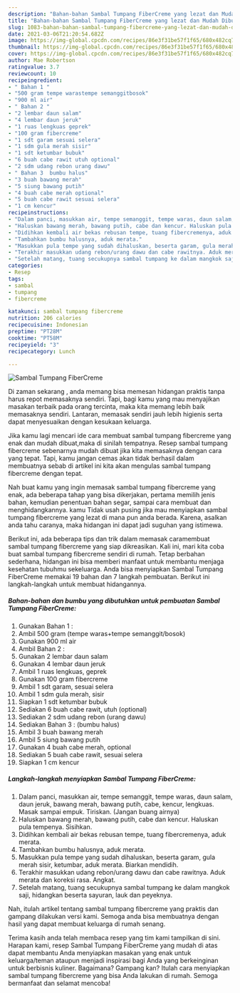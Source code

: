 ```yaml
---
description: "Bahan-bahan Sambal Tumpang FiberCreme yang lezat dan Mudah Dibuat"
title: "Bahan-bahan Sambal Tumpang FiberCreme yang lezat dan Mudah Dibuat"
slug: 1083-bahan-bahan-sambal-tumpang-fibercreme-yang-lezat-dan-mudah-dibuat
date: 2021-03-06T21:20:54.682Z
image: https://img-global.cpcdn.com/recipes/86e3f31be57f1f65/680x482cq70/sambal-tumpang-fibercreme-foto-resep-utama.jpg
thumbnail: https://img-global.cpcdn.com/recipes/86e3f31be57f1f65/680x482cq70/sambal-tumpang-fibercreme-foto-resep-utama.jpg
cover: https://img-global.cpcdn.com/recipes/86e3f31be57f1f65/680x482cq70/sambal-tumpang-fibercreme-foto-resep-utama.jpg
author: Mae Robertson
ratingvalue: 3.7
reviewcount: 10
recipeingredient:
- " Bahan 1 "
- "500 gram tempe warastempe semanggitbosok"
- "900 ml air"
- " Bahan 2 "
- "2 lembar daun salam"
- "4 lembar daun jeruk"
- "1 ruas lengkuas geprek"
- "100 gram fibercreme"
- "1 sdt garam sesuai selera"
- "1 sdm gula merah sisir"
- "1 sdt ketumbar bubuk"
- "6 buah cabe rawit utuh optional"
- "2 sdm udang rebon urang dawu"
- " Bahan 3  bumbu halus"
- "3 buah bawang merah"
- "5 siung bawang putih"
- "4 buah cabe merah optional"
- "5 buah cabe rawit sesuai selera"
- "1 cm kencur"
recipeinstructions:
- "Dalam panci, masukkan air, tempe semanggit, tempe waras, daun salam, daun jeruk, bawang merah, bawang putih, cabe, kencur, lengkuas. Masak sampai empuk. Tiriskan. (Jangan buang airnya)"
- "Haluskan bawang merah, bawang putih, cabe dan kencur. Haluskan pula tempenya. Sisihkan."
- "Didihkan kembali air bekas rebusan tempe, tuang fibercremenya, aduk merata."
- "Tambahkan bumbu halusnya, aduk merata."
- "Masukkan pula tempe yang sudah dihaluskan, beserta garam, gula merah sisir, ketumbar, aduk merata. Biarkan mendidih."
- "Terakhir masukkan udang rebon/urang dawu dan cabe rawitnya. Aduk merata dan koreksi rasa. Angkat."
- "Setelah matang, tuang secukupnya sambal tumpang ke dalam mangkok saji, hidangkan beserta sayuran, lauk dan peyeknya."
categories:
- Resep
tags:
- sambal
- tumpang
- fibercreme

katakunci: sambal tumpang fibercreme 
nutrition: 206 calories
recipecuisine: Indonesian
preptime: "PT28M"
cooktime: "PT58M"
recipeyield: "3"
recipecategory: Lunch

---
```



![Sambal Tumpang FiberCreme](https://img-global.cpcdn.com/recipes/86e3f31be57f1f65/680x482cq70/sambal-tumpang-fibercreme-foto-resep-utama.jpg)

Di zaman  sekarang , anda memang bisa memesan hidangan praktis tanpa harus repot memasaknya sendiri. Tapi, bagi kamu yang mau menyajikan masakan terbaik pada orang tercinta, maka kita memang lebih baik memasaknya sendiri. Lantaran, memasak sendiri jauh lebih higienis serta dapat menyesuaikan dengan kesukaan keluarga.

Jika kamu lagi mencari ide cara membuat sambal tumpang fibercreme yang enak dan mudah dibuat,maka di sinilah tempatnya. Resep sambal tumpang fibercreme  sebenarnya mudah dibuat jika kita memasaknya dengan cara yang tepat. Tapi, kamu jangan cemas akan tidak berhasil dalam membuatnya 
sebab di artikel ini kita akan mengulas sambal tumpang fibercreme dengan tepat.  



Nah buat kamu yang ingin memasak sambal tumpang fibercreme yang enak, ada beberapa tahap yang bisa dikerjakan, pertama memilih jenis bahan, kemudian penentuan bahan segar, sampai cara membuat dan menghidangkannya. kamu Tidak usah pusing jika mau menyiapkan sambal tumpang fibercreme yang lezat di mana pun anda berada. Karena, asalkan anda  tahu caranya, maka hidangan ini dapat jadi suguhan yang istimewa.

Berikut ini, ada beberapa tips dan trik dalam memasak caramembuat sambal tumpang fibercreme yang siap dikreasikan. Kali ini, mari kita coba buat sambal tumpang fibercreme sendiri di rumah. Tetap berbahan sederhana, hidangan ini bisa memberi manfaat untuk membantu menjaga kesehatan tubuhmu sekeluarga. Anda bisa menyiapkan Sambal Tumpang FiberCreme memakai 19 bahan dan 7 langkah pembuatan. Berikut ini langkah-langkah untuk membuat hidangannya.

<!--inarticleads1-->

##### Bahan-bahan dan bumbu yang dibutuhkan untuk pembuatan Sambal Tumpang FiberCreme:

1. Gunakan  Bahan 1 :
1. Ambil 500 gram (tempe waras+tempe semanggit/bosok)
1. Gunakan 900 ml air
1. Ambil  Bahan 2 :
1. Gunakan 2 lembar daun salam
1. Gunakan 4 lembar daun jeruk
1. Ambil 1 ruas lengkuas, geprek
1. Gunakan 100 gram fibercreme
1. Ambil 1 sdt garam, sesuai selera
1. Ambil 1 sdm gula merah, sisir
1. Siapkan 1 sdt ketumbar bubuk
1. Sediakan 6 buah cabe rawit, utuh (optional)
1. Sediakan 2 sdm udang rebon (urang dawu)
1. Sediakan  Bahan 3 : (bumbu halus)
1. Ambil 3 buah bawang merah
1. Ambil 5 siung bawang putih
1. Gunakan 4 buah cabe merah, optional
1. Sediakan 5 buah cabe rawit, sesuai selera
1. Siapkan 1 cm kencur




<!--inarticleads2-->

##### Langkah-langkah menyiapkan Sambal Tumpang FiberCreme:

1. Dalam panci, masukkan air, tempe semanggit, tempe waras, daun salam, daun jeruk, bawang merah, bawang putih, cabe, kencur, lengkuas. Masak sampai empuk. Tiriskan. (Jangan buang airnya)
1. Haluskan bawang merah, bawang putih, cabe dan kencur. Haluskan pula tempenya. Sisihkan.
1. Didihkan kembali air bekas rebusan tempe, tuang fibercremenya, aduk merata.
1. Tambahkan bumbu halusnya, aduk merata.
1. Masukkan pula tempe yang sudah dihaluskan, beserta garam, gula merah sisir, ketumbar, aduk merata. Biarkan mendidih.
1. Terakhir masukkan udang rebon/urang dawu dan cabe rawitnya. Aduk merata dan koreksi rasa. Angkat.
1. Setelah matang, tuang secukupnya sambal tumpang ke dalam mangkok saji, hidangkan beserta sayuran, lauk dan peyeknya.




Nah, itulah artikel tentang  sambal tumpang fibercreme  yang praktis dan gampang dilakukan versi kami. Semoga anda bisa membuatnya dengan hasil yang dapat membuat keluarga di rumah senang. 

Terima kasih anda telah membaca resep yang tim kami tampilkan di sini. Harapan kami, resep  Sambal Tumpang FiberCreme yang mudah di atas dapat membantu Anda menyiapkan masakan yang enak untuk keluarga/teman ataupun menjadi inspirasi bagi Anda yang berkeinginan untuk berbisnis kuliner. Bagaimana? Gampang kan? Itulah cara menyiapkan sambal tumpang fibercreme yang bisa Anda lakukan di rumah. Semoga bermanfaat dan selamat mencoba!

